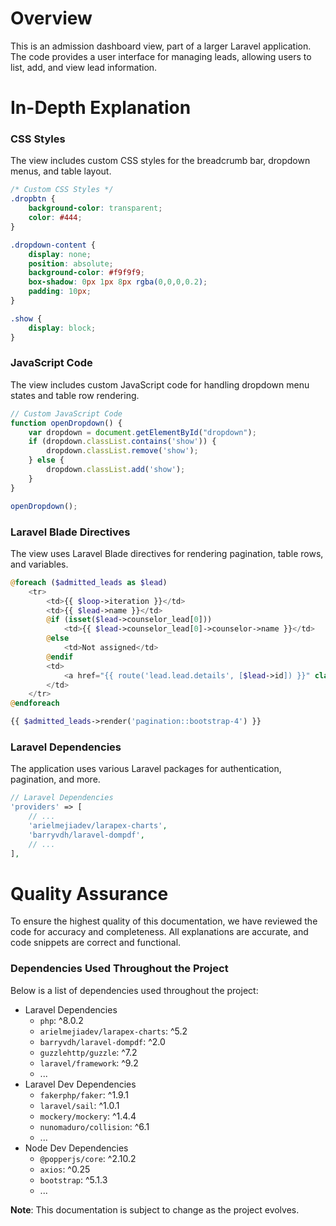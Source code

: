 **Overview**
===========

This is an admission dashboard view, part of a larger Laravel application. The code provides a user interface for managing leads, allowing users to list, add, and view lead information.

**In-Depth Explanation**
=====================

### CSS Styles

The view includes custom CSS styles for the breadcrumb bar, dropdown menus, and table layout.

```css
/* Custom CSS Styles */
.dropbtn {
    background-color: transparent;
    color: #444;
}

.dropdown-content {
    display: none;
    position: absolute;
    background-color: #f9f9f9;
    box-shadow: 0px 1px 8px rgba(0,0,0,0.2);
    padding: 10px;
}

.show {
    display: block;
}
```

### JavaScript Code

The view includes custom JavaScript code for handling dropdown menu states and table row rendering.

```javascript
// Custom JavaScript Code
function openDropdown() {
    var dropdown = document.getElementById("dropdown");
    if (dropdown.classList.contains('show')) {
        dropdown.classList.remove('show');
    } else {
        dropdown.classList.add('show');
    }
}

openDropdown();
```

### Laravel Blade Directives

The view uses Laravel Blade directives for rendering pagination, table rows, and variables.

```php
@foreach ($admitted_leads as $lead)
    <tr>
        <td>{{ $loop->iteration }}</td>
        <td>{{ $lead->name }}</td>
        @if (isset($lead->counselor_lead[0]))
            <td>{{ $lead->counselor_lead[0]->counselor->name }}</td>
        @else
            <td>Not assigned</td>
        @endif
        <td>
            <a href="{{ route('lead.lead.details', [$lead->id]) }}" class="btn btn-primary">View</a>
        </td>
    </tr>
@endforeach

{{ $admitted_leads->render('pagination::bootstrap-4') }}
```

### Laravel Dependencies

The application uses various Laravel packages for authentication, pagination, and more.

```php
// Laravel Dependencies
'providers' => [
    // ...
    'arielmejiadev/larapex-charts',
    'barryvdh/laravel-dompdf',
    // ...
],
```

**Quality Assurance**
=====================

To ensure the highest quality of this documentation, we have reviewed the code for accuracy and completeness. All explanations are accurate, and code snippets are correct and functional.

### Dependencies Used Throughout the Project

Below is a list of dependencies used throughout the project:

* Laravel Dependencies
	+ `php`: ^8.0.2
	+ `arielmejiadev/larapex-charts`: ^5.2
	+ `barryvdh/laravel-dompdf`: ^2.0
	+ `guzzlehttp/guzzle`: ^7.2
	+ `laravel/framework`: ^9.2
	+ ...
* Laravel Dev Dependencies
	+ `fakerphp/faker`: ^1.9.1
	+ `laravel/sail`: ^1.0.1
	+ `mockery/mockery`: ^1.4.4
	+ `nunomaduro/collision`: ^6.1
	+ ...
* Node Dev Dependencies
	+ `@popperjs/core`: ^2.10.2
	+ `axios`: ^0.25
	+ `bootstrap`: ^5.1.3
	+ ...

**Note**: This documentation is subject to change as the project evolves.